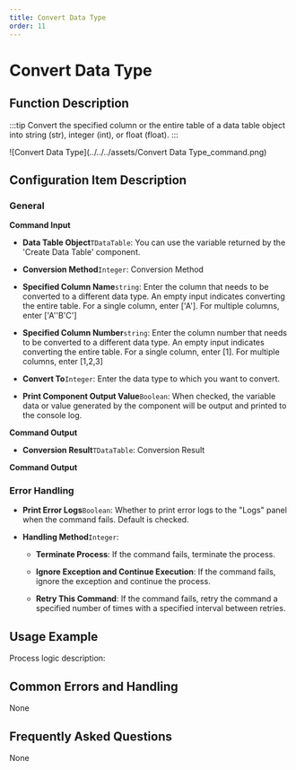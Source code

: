```yaml
---
title: Convert Data Type
order: 11
---
```


# Convert Data Type

## Function Description

:::tip 
Convert the specified column or the entire table of a data table object into string (str), integer (int), or float (float).
:::

![Convert Data Type](../../../assets/Convert Data Type_command.png)

## Configuration Item Description

### General

**Command Input**

- **Data Table Object**`TDataTable`: You can use the variable returned by the 'Create Data Table' component.

- **Conversion Method**`Integer`: Conversion Method

- **Specified Column Name**`string`: Enter the column that needs to be converted to a different data type. An empty input indicates converting the entire table. For a single column, enter ['A']. For multiple columns, enter ['A''B'C']

- **Specified Column Number**`string`: Enter the column number that needs to be converted to a different data type. An empty input indicates converting the entire table. For a single column, enter [1]. For multiple columns, enter [1,2,3]

- **Convert To**`Integer`: Enter the data type to which you want to convert.

- **Print Component Output Value**`Boolean`: When checked, the variable data or value generated by the component will be output and printed to the console log.


**Command Output**

- **Conversion Result**`TDataTable`: Conversion Result


**Command Output**

### Error Handling

- **Print Error Logs**`Boolean`: Whether to print error logs to the "Logs" panel when the command fails. Default is checked. 

- **Handling Method**`Integer`:

    - **Terminate Process**: If the command fails, terminate the process.

    - **Ignore Exception and Continue Execution**: If the command fails, ignore the exception and continue the process.

    - **Retry This Command**: If the command fails, retry the command a specified number of times with a specified interval between retries.

## Usage Example

Process logic description:

## Common Errors and Handling

None

## Frequently Asked Questions

None

